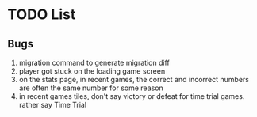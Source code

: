 # TODO List


## Bugs

1. migration command to generate migration diff
2. player got stuck on the loading game screen
5. on the stats page, in recent games, the correct and incorrect numbers are often the same number for some reason
6. in recent games tiles, don't say victory or defeat for time trial games. rather say Time Trial
